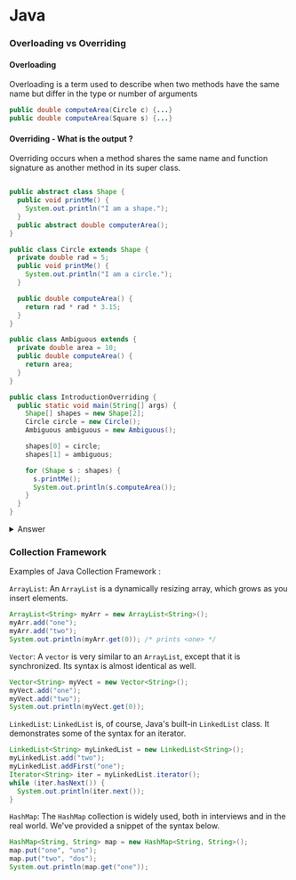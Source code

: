 # Java

### Overloading vs Overriding

#### Overloading

Overloading is a term used to describe when two methods have the same name but differ in the type or number of arguments

```java
public double computeArea(Circle c) {...}
public double computeArea(Square s) {...}
```

#### Overriding - What is the output ? 

Overriding occurs when a method shares the same name and function signature as another method in its super class.

```java

public abstract class Shape {
  public void printMe() {
    System.out.println("I am a shape.");
  }
  public abstract double computerArea();
}

public class Circle extends Shape {
  private double rad = 5;
  public void printMe() {
    System.out.println("I am a circle.");
  }

  public double computeArea() {
    return rad * rad * 3.15;
  }
}

public class Ambiguous extends {
  private double area = 10;
  public double computeArea() {
    return area;
  }
}

public class IntroductionOverriding {
  public static void main(String[] args) {
    Shape[] shapes = new Shape[2];
    Circle circle = new Circle();
    Ambiguous ambiguous = new Ambiguous();

    shapes[0] = circle;
    shapes[1] = ambiguous;

    for (Shape s : shapes) {
      s.printMe();
      System.out.println(s.computeArea());
    }
  }
}

```

<details>
  <summary>Answer</summary>
  <p>
    
    I am a circle.
    78.75
    I am a shape.
    10.0

    Observe that Circle overrode printMe(), whereas Ambiguous just left this method as-is.
    
  </p>
</details>

### Collection Framework

Examples of Java Collection Framework : 

`ArrayList`: An `ArrayList` is a dynamically resizing array, which grows as you insert elements.
```java
ArrayList<String> myArr = new ArrayList<String>();
myArr.add("one");
myArr.add("two");
System.out.println(myArr.get(0)); /* prints <one> */
```

`Vector`: A `vector` is very similar to an `ArrayList`, except that it is synchronized. Its syntax is almost identical as well.
```java
Vector<String> myVect = new Vector<String>();
myVect.add("one");
myVect.add("two");
System.out.println(myVect.get(0));
```

`LinkedList`: `LinkedList` is, of course, Java's built-in `LinkedList` class. It demonstrates some of the syntax for an iterator.
```java
LinkedList<String> myLinkedList = new LinkedList<String>();
myLinkedList.add("two");
myLinkedList.addFirst("one");
Iterator<String> iter = myLinkedList.iterator();
while (iter.hasNext()) {
  System.out.println(iter.next());
}
```

`HashMap`: The `HashMap` collection is widely used, both in interviews and in the real world. We've provided a snippet of the syntax below.
```java
HashMap<String, String> map = new HashMap<String, String>();
map.put("one", "uno");
map.put("two", "dos");
System.out.println(map.get("one"));
```

